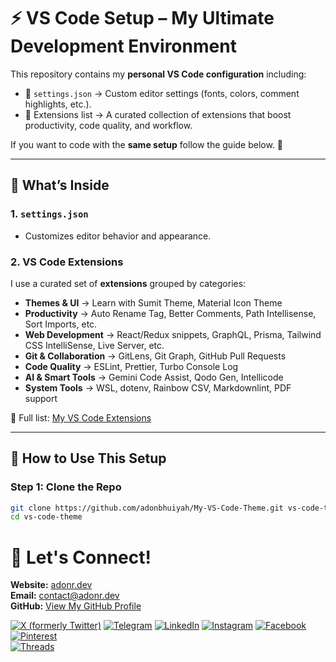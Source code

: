 # ⚡ VS Code Setup – My Ultimate Development Environment

This repository contains my **personal VS Code configuration** including:

- 🎨 `settings.json` → Custom editor settings (fonts, colors, comment highlights, etc.).  
- 🔌 Extensions list → A curated collection of extensions that boost productivity, code quality, and workflow.  

If you want to code with the **same setup**  follow the guide below. 🚀

---

## 📂 What’s Inside

### 1. `settings.json`
- Customizes editor behavior and appearance.  

### 2. VS Code Extensions
I use a curated set of **extensions** grouped by categories:

- **Themes & UI** → Learn with Sumit Theme, Material Icon Theme  
- **Productivity** → Auto Rename Tag, Better Comments, Path Intellisense, Sort Imports, etc.  
- **Web Development** → React/Redux snippets, GraphQL, Prisma, Tailwind CSS IntelliSense, Live Server, etc.  
- **Git & Collaboration** → GitLens, Git Graph, GitHub Pull Requests  
- **Code Quality** → ESLint, Prettier, Turbo Console Log  
- **AI & Smart Tools** → Gemini Code Assist, Qodo Gen, Intellicode  
- **System Tools** → WSL, dotenv, Rainbow CSV, Markdownlint, PDF support  

📜 Full list: [My VS Code Extensions](https://github.com/adonbhuiyah/My-VS-Code-Theme/blob/main/My-VS-Code-Extensions.md)

---

## 🚀 How to Use This Setup

### Step 1: Clone the Repo
```bash
git clone https://github.com/adonbhuiyah/My-VS-Code-Theme.git vs-code-theme
cd vs-code-theme

```

# 🤝 Let's Connect!

**Website:** [adonr.dev](https://adonr.dev)  
**Email:** [contact@adonr.dev](mailto:contact@adonr.dev)  
**GitHub:** [View My GitHub Profile](https://github.com/AdonBhuiyah)

[![X (formerly Twitter)](https://img.shields.io/badge/-X-black?style=flat-square&logo=x&logoColor=white)](https://x.com/AdonBhuiyah)
[![Telegram](https://img.shields.io/badge/-Telegram-26A5E4?style=flat-square&logo=telegram&logoColor=white)](https://t.me/AdonBhuiyah)
[![LinkedIn](https://img.shields.io/badge/-LinkedIn-0077B5?style=flat-square&logo=linkedin&logoColor=white)](https://linkedin.com/in/AdonBhuiyah)
[![Instagram](https://img.shields.io/badge/-Instagram-E4405F?style=flat-square&logo=instagram&logoColor=white)](https://instagram.com/AdonBhuiyah)
[![Facebook](https://img.shields.io/badge/-Facebook-E4405F?style=flat-square&logo=facebook&logoColor=white)](https://facebook.com/AdonBhuiyah1)
[![Pinterest](https://img.shields.io/badge/-Pinterest-BD081C?style=flat-square&logo=pinterest&logoColor=white)](https://pinterest.com/AdonBhuiyah)    
[![Threads](https://img.shields.io/badge/-Threads-000000?style=flat-square&logo=threads&logoColor=white)](https://threads.net/AdonBhuiyah)
